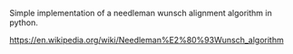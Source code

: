 Simple implementation of a needleman wunsch alignment algorithm in python.

https://en.wikipedia.org/wiki/Needleman%E2%80%93Wunsch_algorithm
